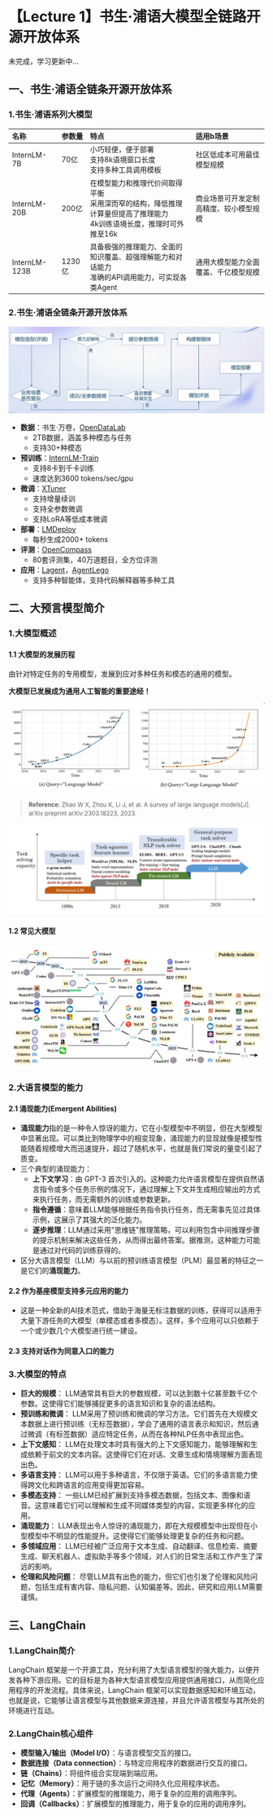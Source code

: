 # 【Lecture 1】书生·浦语大模型全链路开源开放体系

未完成，学习更新中...

## 一、书生·浦语全链条开源开放体系
### 1.书生·浦语系列大模型

|名称|参数量|特点|适用b场景|
|:-|:-|:-|:-|
|InternLM-7B|70亿|小巧轻便，便于部署<br>支持8k语境窗口长度<br>支持多种工具调用模板|社区低成本可用最佳模型规模|
|InternLM-20B|200亿|在模型能力和推理代价间取得平衡<br>采用深而窄的结构，降低推理计算量但提高了推理能力<br>4k训练语境长度，推理时可外推至16k|商业场景可开发定制高精度、较小模型规模
|InternLM-123B|1230亿|具备极强的推理能力、全面的知识覆盖、超强理解能力和对话能力<br>准确的API调用能力，可实现各类Agent|通用大模型能力全面覆盖、千亿模型规模|

### 2.书生·浦语全链条开源开放体系
![](./attach/lecture1_2.JPG)

* **数据**：书生·万卷，[OpenDataLab](https://opendatalab.com/)
  * 2TB数据，涵盖多种模态与任务
  * 支持30+种模态
* **预训练**：[InternLM-Train](https://github.com/InternLM/InternLM/blob/main/doc/en/usage.md)
  * 支持8卡到千卡训练
  * 速度达到3600 tokens/sec/gpu
* **微调**：[XTuner](https://github.com/InternLM/xtuner)
  * 支持增量续训
  * 支持全参数微调
  * 支持LoRA等低成本微调
* **部署**：[LMDeploy](https://github.com/InternLM/lmdeploy)
  * 每秒生成2000+ tokens
* **评测**：[OpenCompass](https://github.com/open-compass/opencompass)
  * 80套评测集，40万道题目，全方位评测
* **应用**：[Lagent](https://github.com/InternLM/lagent)，[AgentLego](https://github.com/InternLM/agentlego)
  * 支持多种智能体，支持代码解释器等多种工具



## 二、大预言模型简介

### 1.大模型概述
#### 1.1 大模型的发展历程
由针对特定任务的专用模型，发展到应对多种任务和模态的通用的模型。

**大模型已发展成为通用人工智能的重要途经！**

![](./attach/lecture1_1.JPG)
> <small> **Reference**: Zhao W X, Zhou K, Li J, et al. A survey of large language models[J]. arXiv preprint arXiv:2303.18223, 2023.</small>

![](./attach/lecture1_4.JPG)

#### 1.2 常见大模型

![](./attach/lecture1_3.JPG)

### 2.大语言模型的能力
#### 2.1 涌现能力(Emergent Abilities)

* **涌现能力**指的是一种令人惊讶的能力，它在小型模型中不明显，但在大型模型中显著出现。可以类比到物理学中的相变现象，涌现能力的显现就像是模型性能随着规模增大而迅速提升，超过了随机水平，也就是我们常说的量变引起了质变。
* 三个典型的涌现能力：
  * **上下文学习**：由 GPT-3 首次引入的。这种能力允许语言模型在提供自然语言指令或多个任务示例的情况下，通过理解上下文并生成相应输出的方式来执行任务，而无需额外的训练或参数更新。
  * **指令遵循**：意味着LLM能够根据任务指令执行任务，而无需事先见过具体示例，这展示了其强大的泛化能力。
  * **逐步推理**：LLM通过采用"思维链"推理策略，可以利用包含中间推理步骤的提示机制来解决这些任务，从而得出最终答案。据推测，这种能力可能是通过对代码的训练获得的。
* 区分大语言模型（LLM）与以前的预训练语言模型（PLM）最显著的特征之一是它们的**涌现能力**。

#### 2.2 作为基座模型支持多元应用的能力
* 这是一种全新的AI技术范式，借助于海量无标注数据的训练，获得可以适用于大量下游任务的大模型（单模态或者多模态）。这样，多个应用可以只依赖于一个或少数几个大模型进行统一建设。

#### 2.3 支持对话作为同意入口的能力

### 3.大模型的特点
* **巨大的规模**： LLM通常具有巨大的参数规模，可以达到数十亿甚至数千亿个参数。这使得它们能够捕捉更多的语言知识和复杂的语法结构。
* **预训练和微调**： LLM采用了预训练和微调的学习方法。它们首先在大规模文本数据上进行预训练（无标签数据），学会了通用的语言表示和知识，然后通过微调（有标签数据）适应特定任务，从而在各种NLP任务中表现出色。
* **上下文感知**： LLM在处理文本时具有强大的上下文感知能力，能够理解和生成依赖于前文的文本内容。这使得它们在对话、文章生成和情境理解方面表现出色。
* **多语言支持**： LLM可以用于多种语言，不仅限于英语。它们的多语言能力使得跨文化和跨语言的应用变得更加容易。
* **多模态支持**： 一些LLM已经扩展到支持多模态数据，包括文本、图像和语音。这意味着它们可以理解和生成不同媒体类型的内容，实现更多样化的应用。
* **涌现能力**： LLM表现出令人惊讶的涌现能力，即在大规模模型中出现但在小型模型中不明显的性能提升。这使得它们能够处理更复杂的任务和问题。
* **多领域应用**： LLM已经被广泛应用于文本生成、自动翻译、信息检索、摘要生成、聊天机器人、虚拟助手等多个领域，对人们的日常生活和工作产生了深远的影响。
* **伦理和风险问题**： 尽管LLM具有出色的能力，但它们也引发了伦理和风险问题，包括生成有害内容、隐私问题、认知偏差等。因此，研究和应用LLM需要谨慎。

## 三、LangChain
### 1.LangChain简介
LangChain 框架是一个开源工具，充分利用了大型语言模型的强大能力，以便开发各种下游应用。它的目标是为各种大型语言模型应用提供通用接口，从而简化应用程序的开发流程。具体来说，LangChain 框架可以实现数据感知和环境互动，也就是说，它能够让语言模型与其他数据来源连接，并且允许语言模型与其所处的环境进行互动。
### 2.LangChain核心组件
* **模型输入/输出（Model I/O）**：与语言模型交互的接口。
* **数据连接（Data connection）**：与特定应用程序的数据进行交互的接口。
* **链（Chains）**：将组件组合实现端到端应用。
* **记忆（Memory）**：用于链的多次运行之间持久化应用程序状态。
* **代理（Agents）**：扩展模型的推理能力，用于复杂的应用的调用序列。
* **回调（Callbacks）**：扩展模型的推理能力，用于复杂的应用的调用序列。